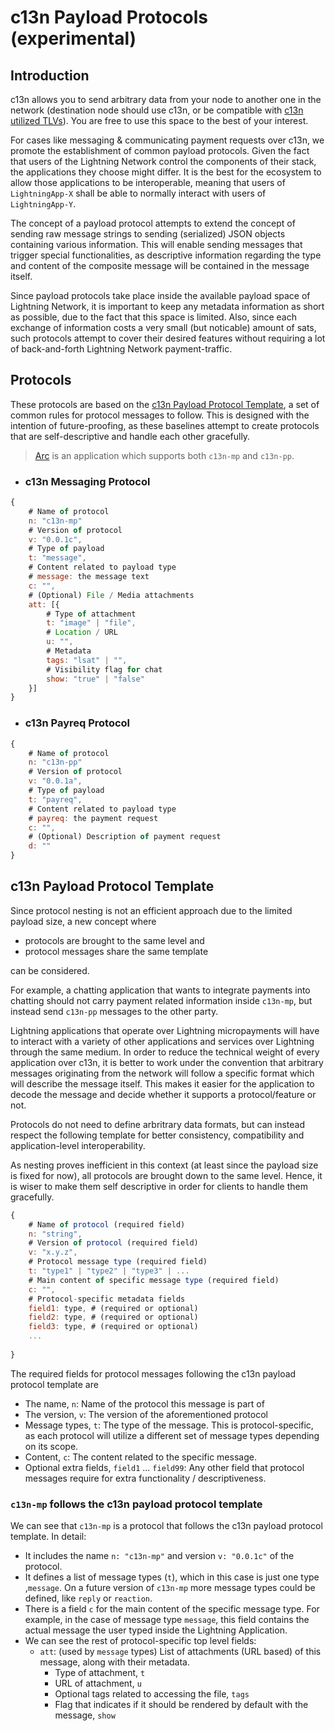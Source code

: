 # c13n Payload Protocols (experimental)

## Introduction

c13n allows you to send arbitrary data from your node to another one in the network (destination node should use c13n, or be compatible with [c13n utilized TLVs](index.md/#a-few-words-on-tlvs)). You are free to use this space to the best of your interest.

For cases like messaging & communicating payment requests over c13n, we promote the establishment of common payload protocols. Given the fact that users of the Lightning Network control the components of their stack, the applications they choose might differ. It is the best for the ecosystem to allow those applications to be interoperable, meaning that users of `LightningApp-X` shall be able to normally interact with users of `LightningApp-Y`.

The concept of a payload protocol attempts to extend the concept of sending raw message strings to sending (serialized) JSON objects containing various information. This will enable sending messages that trigger special functionalities, as descriptive information regarding the type and content of the composite message will be contained in the message itself.

Since payload protocols take place inside the available payload space of Lightning Network, it is important to keep any metadata information as short as possible, due to the fact that this space is limited. Also, since each exchange of information costs a very small (but noticable) amount of sats, such protocols attempt to cover their desired features without requiring a lot of back-and-forth Lightning Network payment-traffic.



## Protocols

These protocols are based on the [c13n Payload Protocol Template](#c13n-payload-protocol-template), a set of common rules for protocol messages to follow. This is designed with the intention of future-proofing, as these baselines attempt to create protocols that are self-descriptive and handle each other gracefully.

> [Arc](https://github.com/c13n-io/arc) is an application which supports both `c13n-mp` and `c13n-pp`.

- ### c13n Messaging Protocol

```js
{
    # Name of protocol
    n: "c13n-mp"
    # Version of protocol
    v: "0.0.1c",
    # Type of payload
    t: "message",
    # Content related to payload type
    # message: the message text
    c: "",
    # (Optional) File / Media attachments
    att: [{
        # Type of attachment
        t: "image" | "file",
        # Location / URL
        u: "",
        # Metadata
        tags: "lsat" | "",
        # Visibility flag for chat
        show: "true" | "false"
    }]
}
```

- ### c13n Payreq Protocol

```js
{
    # Name of protocol
    n: "c13n-pp"
    # Version of protocol
    v: "0.0.1a",
    # Type of payload
    t: "payreq",
    # Content related to payload type
    # payreq: the payment request
    c: "",
    # (Optional) Description of payment request
    d: ""
}
```
## c13n Payload Protocol Template

Since protocol nesting is not an efficient approach due to the limited payload size, a new concept where 

- protocols are brought to the same level and 
- protocol messages share the same template

can be considered.

For example, a chatting application that wants to integrate payments into chatting should not carry payment related information inside `c13n-mp`, but instead send `c13n-pp` messages to the other party.

Lightning applications that operate over Lightning micropayments will have to interact with a variety of other applications and services over Lightning through the same medium. In order to reduce the technical weight of every application over c13n, it is better to work under the convention that arbitrary messages originating from the network will follow a specific format which will describe the message itself. This makes it easier for the application to decode the message and decide whether it supports a protocol/feature or not.

Protocols do not need to define arbritrary data formats, but can instead respect the following template for better consistency, compatibility and application-level interoperability.

As nesting proves inefficient in this context (at least since the payload size is fixed for now), all protocols are brought down to the same level. Hence, it is wiser to make them self descriptive in order for clients to handle them gracefully.

```js
{
    # Name of protocol (required field)
    n: "string",
    # Version of protocol (required field)
    v: "x.y.z",
    # Protocol message type (required field)
    t: "type1" | "type2" | "type3" | ...
    # Main content of specific message type (required field)
    c: "",
    # Protocol-specific metadata fields
    field1: type, # (required or optional)
    field2: type, # (required or optional)
    field3: type, # (required or optional)
    ...
    
}
```

The required fields for protocol messages following the c13n payload protocol template are
- The name, `n`: Name of the protocol this message is part of
- The version, `v`: The version of the aforementioned protocol
- Message types, `t`: The type of the message. This is protocol-specific, as each protocol will utilize a different set of message types depending on its scope.
- Content, `c`: The content related to the specific message.
- Optional extra fields, `field1` ... `field99`: Any other field that protocol messages require for extra functionality / descriptiveness.



### `c13n-mp` follows the c13n payload protocol template

We can see that `c13n-mp` is a protocol that follows the c13n payload protocol template. In detail:

- It includes the name `n: "c13n-mp"` and version `v: "0.0.1c"` of the protocol.
- It defines a list of message types (`t`), which in this case is just one type ,`message`. On a future version of `c13n-mp` more message types could be defined, like `reply` or `reaction`.
- There is a field `c` for the main content of the specific message type. For example, in the case of message type `message`, this field contains the actual message the user typed inside the Lightning Application.
- We can see the rest of protocol-specific top level fields:
    - `att`: (used by `message` types) List of attachments (URL based) of this message, along with their metadata.
        * Type of attachment, `t`
        * URL of attachment, `u`
        * Optional tags related to accessing the file, `tags`
        * Flag that indicates if it should be rendered by default with the message, `show`